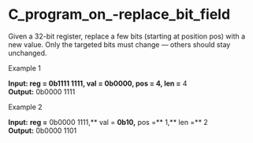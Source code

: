 # C_program_on_-replace_bit_field
Given a 32-bit register, replace a few bits (starting at position pos) with a new value.
Only the targeted bits must change — others should stay unchanged.
 
Example 1

**Input: ****reg =** 0b1111 1111, **val =** 0b0000,** pos = **4,** len =** 4  
**Output:** 0b0000 1111
 
Example 2

**Input:** **reg =** 0b0000 1111,** val = **0b10,** pos =** 1,** len =** 2  
**Output:** 0b0000 1101
